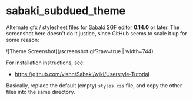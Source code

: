 # sabaki_subdued_theme

Alternate gfx / stylesheet files for [Sabaki SGF editor](https://github.com/yishn/Sabaki) **0.14.0** or later. The screenshot here doesn't do it justice, since GitHub seems to scale it up for some reason:

![Theme Screenshot](/screenshot.gif?raw=true | width=744)

For installation instructions, see:

* https://github.com/yishn/Sabaki/wiki/Userstyle-Tutorial

Basically, replace the default (empty) `styles.css` file, and copy the other files into the same directory.
